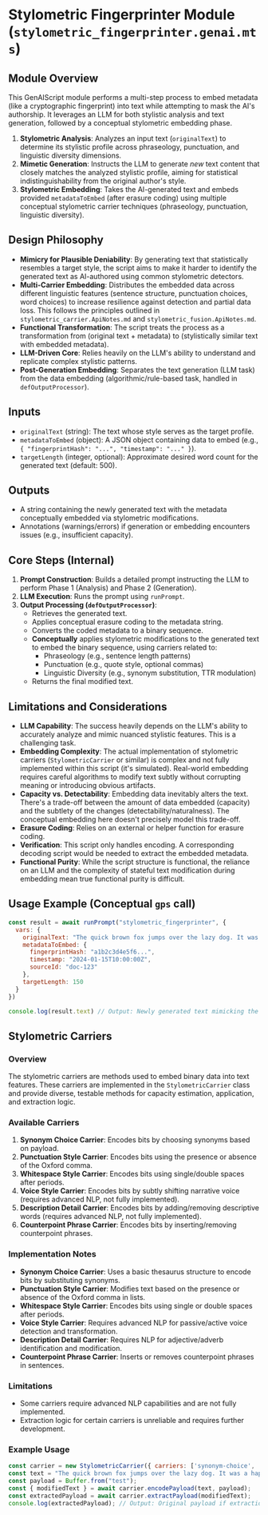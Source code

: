 # Stylometric Fingerprinter Module (`stylometric_fingerprinter.genai.mts`)

## Module Overview

This GenAIScript module performs a multi-step process to embed metadata (like a cryptographic fingerprint) into text while attempting to mask the AI's authorship. It leverages an LLM for both stylistic analysis and text generation, followed by a conceptual stylometric embedding phase.

1.  **Stylometric Analysis**: Analyzes an input text (`originalText`) to determine its stylistic profile across phraseology, punctuation, and linguistic diversity dimensions.
2.  **Mimetic Generation**: Instructs the LLM to generate *new* text content that closely matches the analyzed stylistic profile, aiming for statistical indistinguishability from the original author's style.
3.  **Stylometric Embedding**: Takes the AI-generated text and embeds provided `metadataToEmbed` (after erasure coding) using multiple conceptual stylometric carrier techniques (phraseology, punctuation, linguistic diversity).

## Design Philosophy

-   **Mimicry for Plausible Deniability**: By generating text that statistically resembles a target style, the script aims to make it harder to identify the generated text as AI-authored using common stylometric detectors.
-   **Multi-Carrier Embedding**: Distributes the embedded data across different linguistic features (sentence structure, punctuation choices, word choices) to increase resilience against detection and partial data loss. This follows the principles outlined in `stylometric_carrier.ApiNotes.md` and `stylometric_fusion.ApiNotes.md`.
-   **Functional Transformation**: The script treats the process as a transformation from (original text + metadata) to (stylistically similar text with embedded metadata).
-   **LLM-Driven Core**: Relies heavily on the LLM's ability to understand and replicate complex stylistic patterns.
-   **Post-Generation Embedding**: Separates the text generation (LLM task) from the data embedding (algorithmic/rule-based task, handled in `defOutputProcessor`).

## Inputs

-   `originalText` (string): The text whose style serves as the target profile.
-   `metadataToEmbed` (object): A JSON object containing data to embed (e.g., `{ "fingerprintHash": "...", "timestamp": "..." }`).
-   `targetLength` (integer, optional): Approximate desired word count for the generated text (default: 500).

## Outputs

-   A string containing the newly generated text with the metadata conceptually embedded via stylometric modifications.
-   Annotations (warnings/errors) if generation or embedding encounters issues (e.g., insufficient capacity).

## Core Steps (Internal)

1.  **Prompt Construction**: Builds a detailed prompt instructing the LLM to perform Phase 1 (Analysis) and Phase 2 (Generation).
2.  **LLM Execution**: Runs the prompt using `runPrompt`.
3.  **Output Processing (`defOutputProcessor`)**:
    -   Retrieves the generated text.
    -   Applies conceptual erasure coding to the metadata string.
    -   Converts the coded metadata to a binary sequence.
    -   **Conceptually** applies stylometric modifications to the generated text to embed the binary sequence, using carriers related to:
        -   Phraseology (e.g., sentence length patterns)
        -   Punctuation (e.g., quote style, optional commas)
        -   Linguistic Diversity (e.g., synonym substitution, TTR modulation)
    -   Returns the final modified text.

## Limitations and Considerations

-   **LLM Capability**: The success heavily depends on the LLM's ability to accurately analyze and mimic nuanced stylistic features. This is a challenging task.
-   **Embedding Complexity**: The actual implementation of stylometric carriers (`StylometricCarrier` or similar) is complex and not fully implemented within this script (it's simulated). Real-world embedding requires careful algorithms to modify text subtly without corrupting meaning or introducing obvious artifacts.
-   **Capacity vs. Detectability**: Embedding data inevitably alters the text. There's a trade-off between the amount of data embedded (capacity) and the subtlety of the changes (detectability/naturalness). The conceptual embedding here doesn't precisely model this trade-off.
-   **Erasure Coding**: Relies on an external or helper function for erasure coding.
-   **Verification**: This script only handles encoding. A corresponding decoding script would be needed to extract the embedded metadata.
-   **Functional Purity**: While the script structure is functional, the reliance on an LLM and the complexity of stateful text modification during embedding mean true functional purity is difficult.

## Usage Example (Conceptual `gps` call)

```javascript
const result = await runPrompt("stylometric_fingerprinter", {
  vars: {
    originalText: "The quick brown fox jumps over the lazy dog. It was a bright, sunny day.",
    metadataToEmbed: {
      fingerprintHash: "a1b2c3d4e5f6...",
      timestamp: "2024-01-15T10:00:00Z",
      sourceId: "doc-123"
    },
    targetLength: 150
  }
})

console.log(result.text) // Output: Newly generated text mimicking the style, with embedded data.
```

## Stylometric Carriers

### Overview

The stylometric carriers are methods used to embed binary data into text features. These carriers are implemented in the `StylometricCarrier` class and provide diverse, testable methods for capacity estimation, application, and extraction logic.

### Available Carriers

1. **Synonym Choice Carrier**: Encodes bits by choosing synonyms based on payload.
2. **Punctuation Style Carrier**: Encodes bits using the presence or absence of the Oxford comma.
3. **Whitespace Style Carrier**: Encodes bits using single/double spaces after periods.
4. **Voice Style Carrier**: Encodes bits by subtly shifting narrative voice (requires advanced NLP, not fully implemented).
5. **Description Detail Carrier**: Encodes bits by adding/removing descriptive words (requires advanced NLP, not fully implemented).
6. **Counterpoint Phrase Carrier**: Encodes bits by inserting/removing counterpoint phrases.

### Implementation Notes

- **Synonym Choice Carrier**: Uses a basic thesaurus structure to encode bits by substituting synonyms.
- **Punctuation Style Carrier**: Modifies text based on the presence or absence of the Oxford comma in lists.
- **Whitespace Style Carrier**: Encodes bits using single or double spaces after periods.
- **Voice Style Carrier**: Requires advanced NLP for passive/active voice detection and transformation.
- **Description Detail Carrier**: Requires NLP for adjective/adverb identification and modification.
- **Counterpoint Phrase Carrier**: Inserts or removes counterpoint phrases in sentences.

### Limitations

- Some carriers require advanced NLP capabilities and are not fully implemented.
- Extraction logic for certain carriers is unreliable and requires further development.

### Example Usage

```javascript
const carrier = new StylometricCarrier({ carriers: ['synonym-choice', 'punctuation-style'] });
const text = "The quick brown fox jumps over the lazy dog. It was a happy day.";
const payload = Buffer.from("test");
const { modifiedText } = await carrier.encodePayload(text, payload);
const extractedPayload = await carrier.extractPayload(modifiedText);
console.log(extractedPayload); // Output: Original payload if extraction is successful.
```